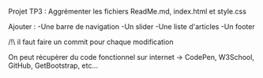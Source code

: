 Projet TP3 : Aggrémenter les fichiers ReadMe.md, index.html et style.css

Ajouter :
 -Une barre de navigation
 -Un slider
 -Une liste d'articles
 -Un footer

/!\ il faut faire un commit pour chaque modification

On peut récupèrer du code fonctionnel sur internet
 -> CodePen, W3School, GitHub, GetBootstrap, etc...
